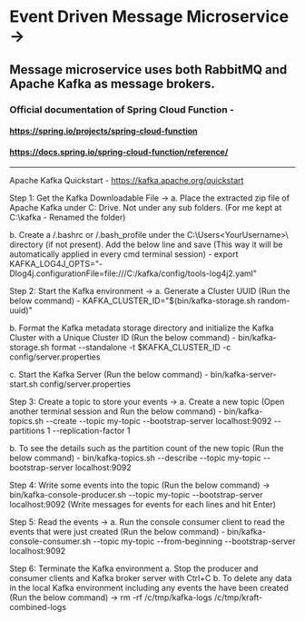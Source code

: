 # Event Driven Message Microservice ->
## Message microservice uses both RabbitMQ and Apache Kafka as message brokers.

### Official documentation of Spring Cloud Function -
#### https://spring.io/projects/spring-cloud-function
#### https://docs.spring.io/spring-cloud-function/reference/

----------------------------------------------------------------------------------------------------------------------------------------------------

Apache Kafka Quickstart - https://kafka.apache.org/quickstart

Step 1: Get the Kafka Downloadable File ->
a. Place the extracted zip file of Apache Kafka under C: Drive. Not under any sub folders. (For me kept at C:\kafka - Renamed the folder)

b. Create a /.bashrc or /.bash_profile under the C:\Users\<YourUsername>\ directory (if not present).
Add the below line and save (This way it will be automatically applied in every cmd terminal session) -
export KAFKA_LOG4J_OPTS="-Dlog4j.configurationFile=file:///C:/kafka/config/tools-log4j2.yaml"


Step 2: Start the Kafka environment ->
a. Generate a Cluster UUID (Run the below command) -
KAFKA_CLUSTER_ID="$(bin/kafka-storage.sh random-uuid)"

b. Format the Kafka metadata storage directory and initialize the Kafka Cluster with a Unique Cluster ID (Run the below command) -
bin/kafka-storage.sh format --standalone -t $KAFKA_CLUSTER_ID -c config/server.properties

c. Start the Kafka Server (Run the below command) -
bin/kafka-server-start.sh config/server.properties

Step 3: Create a topic to store your events ->
a. Create a new topic (Open another terminal session and Run the below command) -
bin/kafka-topics.sh --create --topic my-topic --bootstrap-server localhost:9092 --partitions 1 --replication-factor 1

b. To see the details such as the partition count of the new topic (Run the below command) -
bin/kafka-topics.sh --describe --topic my-topic --bootstrap-server localhost:9092

Step 4: Write some events into the topic (Run the below command) ->
bin/kafka-console-producer.sh --topic my-topic --bootstrap-server localhost:9092
(Write messages for events for each lines and hit Enter)

Step 5: Read the events ->
a. Run the console consumer client to read the events that were just created (Run the below command) -
bin/kafka-console-consumer.sh --topic my-topic --from-beginning --bootstrap-server localhost:9092

Step 6: Terminate the Kafka environment
a. Stop the producer and consumer clients and Kafka broker server with Ctrl+C
b. To delete any data in the local Kafka environment including any events the have been created (Run the below command) ->
rm -rf /c/tmp/kafka-logs /c/tmp/kraft-combined-logs
